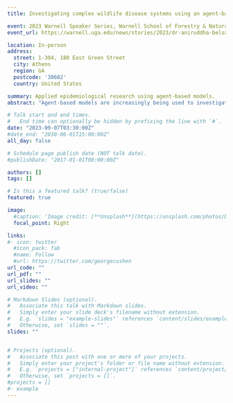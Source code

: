 ```yaml
---
title: Investigating complex wildlife disease systems using an agent-based modeling approach

event: 2023 Warnell Speaker Series, Warnell School of Forestry & Natural Resources, University of Georgia, Athens, GA.
event_url: https://warnell.uga.edu/news/stories/2023/dr-aniruddha-belsare

location: In-person
address:
  street: 1-304, 180 East Green Street
  city: Athens
  region: GA
  postcode: '30602'
  country: United States

summary: Applied epidemiological research using agent-based models.
abstract: "Agent-based models are increasingly being used to investigate complex real-world systems. In this talk, I discuss how agent-based models can be used to better understand host-pathogen dynamics in complex wildlife disease systems. I use two of my research projects, West Nile virus and Chronic Wasting Disease to show how virtual experimentation using agent-based models can inform public health and conservation strategies."

# Talk start and end times.
#   End time can optionally be hidden by prefixing the line with `#`.
date: "2023-09-07T03:30:00Z"
#date_end: "2030-06-01T15:00:00Z"
all_day: false

# Schedule page publish date (NOT talk date).
#publishDate: "2017-01-01T00:00:00Z"

authors: []
tags: []

# Is this a featured talk? (true/false)
featured: true

image:
  #caption: 'Image credit: [**Unsplash**](https://unsplash.com/photos/bzdhc5b3Bxs)'
  focal_point: Right

links:
#- icon: twitter
  #icon_pack: fab
  #name: Follow
  #url: https://twitter.com/georgecushen
url_code: ""
url_pdf: ""
url_slides: ""
url_video: ""

# Markdown Slides (optional).
#   Associate this talk with Markdown slides.
#   Simply enter your slide deck's filename without extension.
#   E.g. `slides = "example-slides"` references `content/slides/example-slides.md`.
#   Otherwise, set `slides = ""`.
slides: ""


# Projects (optional).
#   Associate this post with one or more of your projects.
#   Simply enter your project's folder or file name without extension.
#   E.g. `projects = ["internal-project"]` references `content/project/deep-learning/index.md`.
#   Otherwise, set `projects = []`.
#projects = []
#- example
---
```

